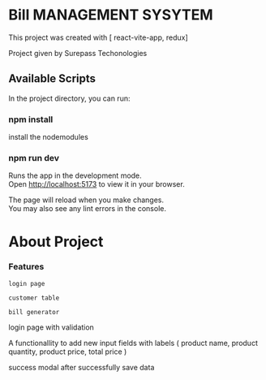# Bill MANAGEMENT SYSYTEM

This project was created with [ react-vite-app, redux]

Project given by Surepass Techonologies 


## Available Scripts

In the project directory, you can run:

### npm install

install the nodemodules

### npm run dev

Runs the app in the development mode.\
Open [http://localhost:5173](http://localhost:5173) to view it in your browser.

The page will reload when you make changes.\
You may also see any lint errors in the console.

# About Project

### Features

    login page

    customer table

    bill generator

 login page with validation

 A functionallity to add new input fields with labels ( product name, product quantity, product price, total price ) 

 success modal after successfully save data

